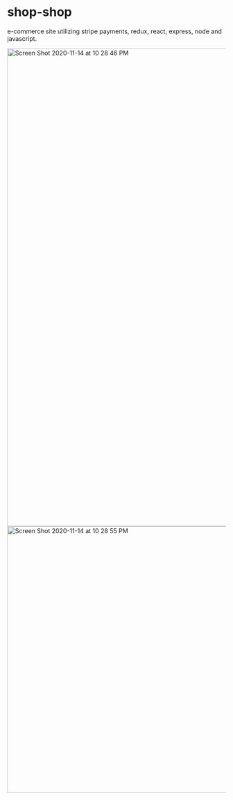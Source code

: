 # shop-shop
e-commerce site utilizing stripe payments, redux, react, express, node and javascript.

<img width="1103" alt="Screen Shot 2020-11-14 at 10 28 46 PM" src="https://user-images.githubusercontent.com/65985044/99162986-7e0d1280-26c9-11eb-8d3f-ee32b81e8077.png">
<img width="615" alt="Screen Shot 2020-11-14 at 10 28 55 PM" src="https://user-images.githubusercontent.com/65985044/99162995-882f1100-26c9-11eb-8cf1-3eeb345dc701.png">
